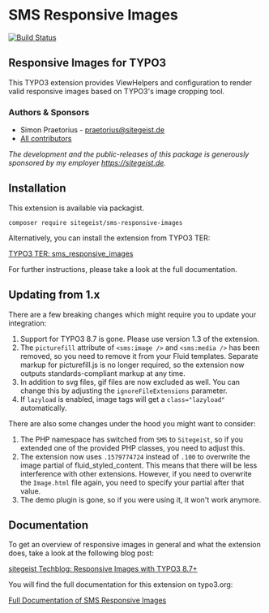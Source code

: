 # SMS Responsive Images

[![Build Status](https://travis-ci.org/sitegeist/sms-responsive-images.svg?branch=master)](https://travis-ci.org/sitegeist/sms-responsive-images)

## Responsive Images for TYPO3

This TYPO3 extension provides ViewHelpers and configuration to render valid
responsive images based on TYPO3's image cropping tool.

### Authors & Sponsors

* Simon Praetorius - praetorius@sitegeist.de
* [All contributors](https://github.com/sitegeist/sms-responsive-images/graphs/contributors)

*The development and the public-releases of this package is generously sponsored
by my employer https://sitegeist.de.*

## Installation

This extension is available via packagist.

    composer require sitegeist/sms-responsive-images

Alternatively, you can install the extension from TYPO3 TER:

[TYPO3 TER: sms_responsive_images](https://typo3.org/extensions/repository/view/sms_responsive_images)

For further instructions, please take a look at the full documentation.

## Updating from 1.x

There are a few breaking changes which might require you to update your integration:

1. Support for TYPO3 8.7 is gone. Please use version 1.3 of the extension.
2. The `picturefill` attribute of `<sms:image />` and `<sms:media />` has been removed,
so you need to remove it from your Fluid templates. Separate markup for picturefill.js
is no longer required, so the extension now outputs standards-compliant markup at any time.
3. In addition to svg files, gif files are now excluded as well. You can change this by
adjusting the `ignoreFileExtensions` parameter.
4. If `lazyload` is enabled, image tags will get a `class="lazyload"` automatically.

There are also some changes under the hood you might want to consider:

1. The PHP namespace has switched from `SMS` to `Sitegeist`, so if you extended one
of the provided PHP classes, you need to adjust this.
2. The extension now uses `.1579774724` instead of `.100` to overwrite the image partial
of fluid_styled_content. This means that there will be less interference with other extensions.
However, if you need to overwrite the `Image.html` file again, you need to specify your
partial after that value.
3. The demo plugin is gone, so if you were using it, it won't work anymore.

## Documentation

To get an overview of responsive images in general and what the extension does, take a
look at the following blog post:

[sitegeist Techblog: Responsive Images with TYPO3 8.7+](https://sitegeist.de/blog/typo3-blog/responsive-images-with-typo3-8-7.html)

You will find the full documentation for this extension on typo3.org:

[Full Documentation of SMS Responsive Images](https://docs.typo3.org/p/sitegeist/sms-responsive-images/master/en-us/)
